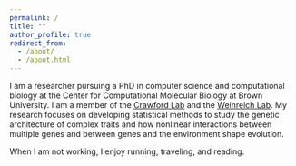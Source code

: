 ```yaml
---
permalink: /
title: ""
author_profile: true
redirect_from: 
  - /about/
  - /about.html
---
```


  I am a researcher pursuing a PhD in computer science and computational biology at the Center for Computational Molecular Biology at Brown University. I am a member of the <a href="http://www.lcrawlab.com/">Crawford Lab</a> and the <a href="https://www.brown.edu/research/labs/weinreich/">Weinreich Lab</a>.
  My research focuses on developing statistical methods to study the genetic architecture of complex traits and how nonlinear interactions between multiple genes and between genes and the environment shape evolution.


  When I am not working, I enjoy running, traveling, and reading.
